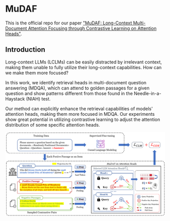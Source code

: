 # MuDAF

This is the official repo for our paper ["MuDAF: Long-Context Multi-Document Attention Focusing through Contrastive Learning on Attention Heads"](https://arxiv.org/abs/2502.13963).

## Introduction

Long-context LLMs (LCLMs) can be easily distracted by irrelevant context, making them unable to fully utilize their long-context capabilities. How can we make them more focused?

In this work, we identify retrieval heads in multi-document question answering (MDQA), which can attend to golden passages for a given question and show patterns different from those found in the Needle-in-a-Haystack (NIAH) test.

Our method can explicitly enhance the retrieval capabilities of models' attention heads, making them more focused in MDQA. Our experiments show great potential in utilizing contrastive learning to adjust the attention distribution of some specific attention heads.

![Method](imgs/method.png)


<!-- Stay tuned for more content! -->


<!-- ## Run

### Attention Visualization for MDQA



### Retrieval Scores Calculation

Download LongBench datasets [here], 

### Fine-tuning

### Evaluation

-->
